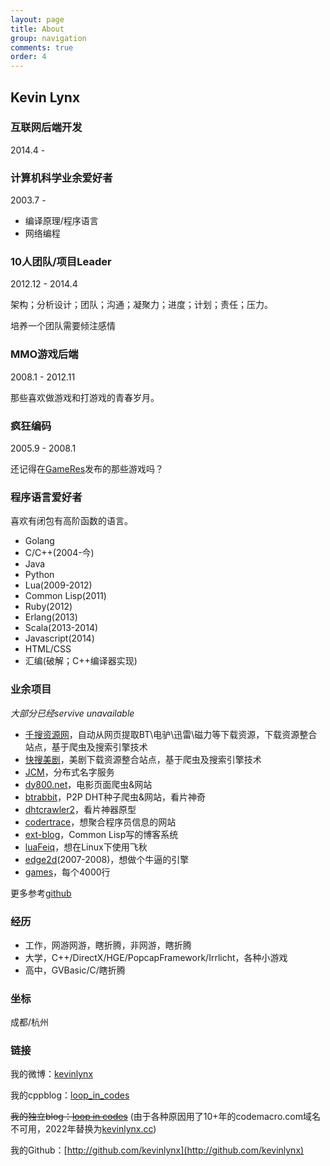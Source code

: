 ```yaml
---
layout: page
title: About
group: navigation
comments: true
order: 4
---
```


## Kevin Lynx

### 互联网后端开发

2014.4 - 

### 计算机科学业余爱好者

2003.7 - 

* 编译原理/程序语言
* 网络编程

### 10人团队/项目Leader

2012.12 - 2014.4

架构；分析设计；团队；沟通；凝聚力；进度；计划；责任；压力。

培养一个团队需要倾注感情

### MMO游戏后端

2008.1 - 2012.11

那些喜欢做游戏和打游戏的青春岁月。

### 疯狂编码

2005.9 - 2008.1

还记得在[GameRes](http://www.gameres.com/)发布的那些游戏吗？

### 程序语言爱好者

喜欢有闭包有高阶函数的语言。

* Golang
* C/C++(2004-今)
* Java
* Python
* Lua(2009-2012)
* Common Lisp(2011)
* Ruby(2012)
* Erlang(2013)
* Scala(2013-2014)
* Javascript(2014)
* HTML/CSS
* 汇编(破解；C++编译器实现)

### 业余项目

*大部分已经servive unavailable*

* [千搜资源网](http://www.1000soso.com)，自动从网页提取BT\电驴\迅雷\磁力等下载资源，下载资源整合站点，基于爬虫及搜索引擎技术
* [快搜美剧](http://www.ksmeiju.com)，美剧下载资源整合站点，基于爬虫及搜索引擎技术
* [JCM](https://github.com/kevinlynx/jcm)，分布式名字服务
* [dy800.net](http://dy800.net)，电影页面爬虫&网站
* [btrabbit](http://btrabbit.com)，P2P DHT种子爬虫&网站，看片神奇
* [dhtcrawler2](https://github.com/kevinlynx/dhtcrawler2)，看片神器原型
* [codertrace](https://github.com/kevinlynx/codertrace)，想聚合程序员信息的网站
* [ext-blog](https://github.com/kevinlynx/ext-blog)，Common Lisp写的博客系统
* [luaFeiq](https://github.com/kevinlynx/luafeiq)，想在Linux下使用飞秋
* [edge2d](http://edge2d.googlecode.com/)(2007-2008)，想做个牛逼的引擎
* [games](http://www.cppblog.com/kevinlynx/archive/2008/05/14/49783.html)，每个4000行

更多参考[github](http://github.com/kevinlynx)

### 经历

* 工作，网游网游，瞎折腾，非网游，瞎折腾
* 大学，C++/DirectX/HGE/PopcapFramework/Irrlicht，各种小游戏
* 高中，GVBasic/C/瞎折腾

### 坐标

成都/杭州

### 链接

我的微博：[kevinlynx](http://weibo.com/kevinlynx)

我的cppblog：[loop_in_codes](http://www.cppblog.com/kevinlynx)

~~我的独立blog：[loop in codes](http://codemacro.com/)~~ (由于各种原因用了10+年的codemacro.com域名不可用，2022年替换为[kevinlynx.cc](https://kevinlynx.cc))

我的Github：[http://github.com/kevinlynx](http://github.com/kevinlynx)

